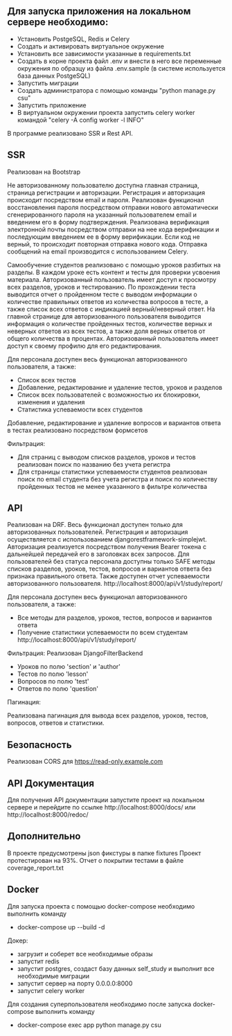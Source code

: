 Для запуска приложения на локальном сервере необходимо:
-----------------------------------------

- Установить PostgeSQL, Redis и Celery
- Создать и активировать виртуальное окружение
- Установить все зависимости указанные в requirements.txt
- Создать в корне проекта файл .env и внести в него все переменные окружения по образцу из файла .env.sample
  (в системе используется база данных PostgeSQL)
- Запустить миграции
- Создать администратора с помощью команды "python manage.py csu"
- Запустить приложение
- В виртуальном окружении проекта запустить celery worker командой "celery -A config worker -l INFO"

В программе реализовано SSR и Rest API.

SSR
---
Реализован на Bootstrap

Не авторизованному пользователю доступна главная страница, страница регистрации и авторизации. Регистрация и авторизация
происходит посредством email и пароля. Реализован функционал восстановления пароля посредством отправки нового
автоматически сгенерированного пароля на указанный пользователем email и введением его в форму подтверждения.
Реализована верификация электронной почты посредством отправки на нее кода верификации и последующим введением ее в
форму верификации. Если код не верный, то происходит повторная отправка нового кода.
Отправка сообщений на email производится с использованием Celery.

Самообучение студентов реализовано с помощью уроков разбитых на разделы. В каждом уроке есть
контент и тесты для проверки усвоения материала. Авторизованный пользователь имеет доступ к просмотру всех разделов,
уроков и тестированию. По прохождении теста выводится отчет о пройденном тесте с выводом информации о количестве
правильных ответов из количества вопросов в тесте, а также список всех ответов с индикацией верный/неверный ответ. На
главной странице для авторизованного пользователя выводится информация о количестве пройденных тестов, количестве верных
и неверных ответов из всех тестов, а также доля верных ответов от общего количества в процентах.
Авторизованный пользователь имеет доступ к своему профилю для его редактирования.

Для персонала доступен весь функционал авторизованного пользователя, а также:

- Список всех тестов
- Добавление, редактирование и удаление тестов, уроков и разделов
- Список всех пользователей с возможностью их блокировки, изменения и удаления
- Статистика успеваемости всех студентов

Добавление, редактирование и удаление вопросов и вариантов ответа в тестах реализовано посредством формсетов

Фильтрация:

- Для страниц с выводом списков разделов, уроков и тестов реализован поиск по названию без учета регистра
- Для страницы статистики успеваемости студентов реализован поиск по email студента без учета регистра
  и поиск по количеству пройденных тестов не менее указанного в фильтре количества

API
---
Реализован на DRF.
Весь функционал доступен только для авторизованных пользователей. Регистрация и авторизация осуществляется с
использованием djangorestframework-simplejwt. Авторизация реализуется посредством получения Bearer токена с дальнейшей
передачей его в заголовках всех запросов. Для пользователей без статуса персонала доступны только SAFE методы
списков разделов, уроков, тестов, вопросов и вариантов ответа без признака правильного ответа. Также доступен отчет
успеваемости авторизованного пользователя. http://localhost:8000/api/v1/study/report/

Для персонала доступен весь функционал авторизованного пользователя, а также:

- Все методы для разделов, уроков, тестов, вопросов и вариантов ответа
- Получение статистики успеваемости по всем студентам  http://localhost:8000/api/v1/study/report/

Фильтрация:
Реализован DjangoFilterBackend

- Уроков по полю 'section' и 'author'
- Тестов по полю 'lesson'
- Вопросов по полю 'test'
- Ответов по полю 'question'

Пагинация:

Реализована пагинация для вывода всех разделов, уроков, тестов, вопросов, ответов и статистики.


Безопасность
------------
Реализован CORS для https://read-only.example.com


API Документация
----------------
Для получения API документации запустите проект на локальном сервере и перейдите по ссылке http://localhost:8000/docs/
или http://localhost:8000/redoc/


Дополнительно
-------------
В проекте предусмотрены json фикстуры в папке fixtures
Проект протестирован на 93%. Отчет о покрытии тестами в файле coverage_report.txt


Docker
------
Для запуска проекта с помощью docker-compose необходимо выполнить команду

- docker-compose up --build -d

Докер:

- загрузит и соберет все необходимые образы
- запустит redis
- запустит postgres, создаст базу данных self_study и выполнит все необходимые миграции
- запустит сервер на порту 0.0.0.0:8000
- запустит celery worker

Для создания суперпользователя необходимо после запуска docker-compose выполнить команду

- docker-compose exec app python manage.py csu

